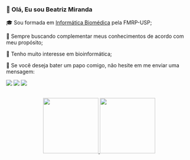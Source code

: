 ### 🤘 Olá, Eu sou Beatriz Miranda

<p align="left">
   🎓 Sou formada em <a href="https://ibm.fmrp.usp.br" target="_parent">Informática Biomédica</a> pela FMRP-USP; 
</p>

<p align="left">
   🌱 Sempre buscando complementar meus conhecimentos de acordo com meu propósito; 
</p>

<p align="left">
   🔭 Tenho muito interesse em bioinformática;
</p>

<p align="left">
  💌 Se você deseja bater um papo comigo, não hesite em me enviar uma mensagem:
</p>
<div> 
   <a href="https://www.linkedin.com/in/beatriz-miranda-b81345165/" target="_blank"><img src="https://img.shields.io/badge/-LinkedIn-%230077B5?style=for-the-badge&logo=linkedin&logoColor=white" target="_blank"></a>
  <a href="https://www.instagram.com/bea.ttrix" target="_blank"><img src="https://img.shields.io/badge/-Instagram-%23E4405F?style=for-the-badge&logo=instagram&logoColor=white" target="_blank"></a>
  <a href = "mailto:bea.miranda.triz@gmail.com"><img src="https://img.shields.io/badge/-Gmail-%23333?style=for-the-badge&logo=gmail&logoColor=white" target="_blank"></a>

</div>

##

<div align="center">
  <a href="https://github.com/MirandaBeatriz">
  <img height="150em" src="https://github-readme-stats.vercel.app/api?username=MirandaBeatriz&show_icons=true&theme=dracula&include_all_commits=true&count_private=true"/>
  <img height="150em" src="https://github-readme-stats.vercel.app/api/top-langs/?username=MirandaBeatriz&layout=compact&langs_count=7&theme=dracula"/>
</div>
